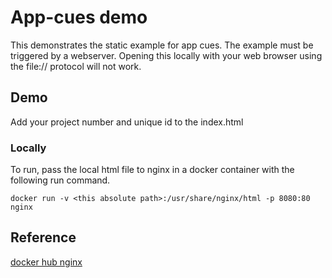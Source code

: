 # App-cues demo

This demonstrates the static example for app cues. The example must be triggered
by a webserver. Opening this locally with your web browser using the file:// 
protocol will not work. 

## Demo

Add your project number and unique id to the index.html

### Locally

To run, pass the local html file to nginx 
in a docker container with the following run command.

```
docker run -v <this absolute path>:/usr/share/nginx/html -p 8080:80 nginx
```

## Reference

[docker hub nginx](https://hub.docker.com/_/nginx)